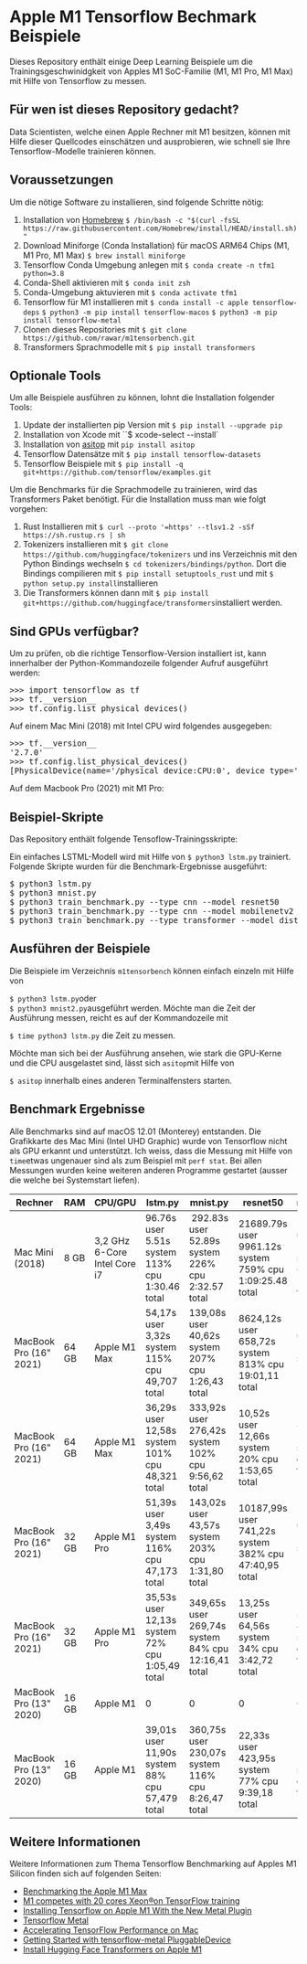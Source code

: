 # Apple M1 Tensorflow Bechmark Beispiele

Dieses Repository enthält einige Deep Learning Beispiele um die Trainingsgeschwinidgkeit von Apples M1 SoC-Familie (M1, M1 Pro, M1 Max) mit Hilfe von Tensorflow zu messen. 

## Für wen ist dieses Repository gedacht?

Data Scientisten, welche einen Apple Rechner mit M1 besitzen, können mit Hilfe dieser Quellcodes einschätzen und ausprobieren, wie schnell sie Ihre Tensorflow-Modelle trainieren können. 

## Voraussetzungen

Um die nötige Software zu installieren, sind folgende Schritte nötig:

1. Installation von [Homebrew](https://brew.sh) ``$ /bin/bash -c "$(curl -fsSL https://raw.githubusercontent.com/Homebrew/install/HEAD/install.sh)"`` 
1. Download Miniforge (Conda Installation) für macOS ARM64 Chips (M1, M1 Pro, M1 Max) ``$ brew install miniforge``
1. Tensorflow Conda Umgebung anlegen mit ``$ conda create -n tfm1 python=3.8``
1. Conda-Shell aktivieren mit ``$ conda init zsh`` 
1. Conda-Umgebung aktuvieren mit ``$ conda activate tfm1``
1. Tensorflow für M1 installieren mit ``$ conda install -c apple tensorflow-deps`` ``$ python3 -m pip install tensorflow-macos`` ``$ python3 -m pip install tensorflow-metal``
1. Clonen dieses Repositories mit ``$ git clone https://github.com/rawar/m1tensorbench.git``
1. Transformers Sprachmodelle mit ``$ pip install transformers`` 

## Optionale Tools

Um alle Beispiele ausführen zu können, lohnt die Installation folgender Tools:

1. Update der installierten pip Version mit ``$ pip install --upgrade pip``
1. Installation von Xcode mit ``$ xcode-select --install`
1. Installation von [asitop](https://github.com/tlkh/asitop) mit ``pip install asitop``
1. Tensorflow Datensätze mit ``$ pip install tensorflow-datasets``
1. Tensorflow Beispiele mit ``$ pip install -q git+https://github.com/tensorflow/examples.git``

Um die Benchmarks für die Sprachmodelle zu trainieren, wird das Transformers Paket benötigt. Für die Installation muss man wie folgt vorgehen:

1. Rust Installieren mit ``$ curl --proto '=https' --tlsv1.2 -sSf https://sh.rustup.rs | sh``
1. Tokenizers installieren mit ``$ git clone https://github.com/huggingface/tokenizers`` und ins Verzeichnis mit den Python Bindings wechseln ``$ cd tokenizers/bindings/python``. Dort die Bindings compilieren mit ``$ pip install setuptools_rust`` und mit ``$ python setup.py install``installieren
1. Die Transformers können dann mit ``$ pip install git+https://github.com/huggingface/transformers``installiert werden.    

## Sind GPUs verfügbar?

Um zu prüfen, ob die richtige Tensorflow-Version installiert ist, kann innerhalber der Python-Kommandozeile folgender Aufruf ausgeführt werden:

<pre>
>>> import tensorflow as tf
>>> tf.__version__
>>> tf.config.list_physical_devices()
</pre>

Auf einem Mac Mini (2018) mit Intel CPU wird folgendes ausgegeben:

<pre>
>>> tf.__version__
'2.7.0'
>>> tf.config.list_physical_devices()
[PhysicalDevice(name='/physical_device:CPU:0', device_type='CPU')]
</pre>

Auf dem Macbook Pro (2021) mit M1 Pro:



## Beispiel-Skripte

Das Repository enthält folgende Tensoflow-Trainingsskripte:

Ein einfaches LSTML-Modell wird mit Hilfe von ``$ python3 lstm.py`` trainiert. Folgende Skripte wurden für die Benchmark-Ergebnisse ausgeführt:

<pre>
$ python3 lstm.py
$ python3 mnist.py
$ python3 train_benchmark.py --type cnn --model resnet50
$ python3 train_benchmark.py --type cnn --model mobilenetv2
$ python3 train_benchmark.py --type transformer --model distilbert-base-uncased
</pre>


## Ausführen der Beispiele

Die Beispiele im Verzeichnis ``m1tensorbench`` können einfach einzeln mit Hilfe von

``$ python3 lstm.py``oder  
``$ python3 mnist2.py``ausgeführt werden. Möchte man die Zeit der Ausführung messen, reicht es auf der Kommandozeile mit 

``$ time python3 lstm.py`` die Zeit zu messen. 

Möchte man sich bei der Ausführung ansehen, wie stark die GPU-Kerne und die CPU ausgelastet sind, lässt sich ``asitop``mit Hilfe von

``$ asitop`` innerhalb eines anderen Terminalfensters starten.

## Benchmark Ergebnisse

Alle Benchmarks sind auf macOS 12.01 (Monterey) entstanden. Die Grafikkarte des Mac Mini (Intel UHD Graphic) wurde von Tensorflow nicht als GPU erkannt und unterstützt. Ich weiss, dass die Messung mit Hilfe von ``time``etwas ungenauer sind als zum Beispiel mit ``perf stat``. Bei allen Messungen wurden keine weiteren anderen Programme gestartet (ausser die welche bei Systemstart liefen).

| Rechner |	RAM	| CPU/GPU | lstm.py | mnist.py | resnet50 | mobilenetv2 | distilbert | Metal | 
| --------| ---------| ---|------|-------| -------| ----- | ---- | ---- |
| Mac Mini (2018) | 8 GB | 3,2 GHz 6-Core Intel Core i7 |  96.76s user 5.51s system 113% cpu 1:30.46 total | 292.83s user 52.89s system 226% cpu 2:32.57 total | 21689.79s user 9961.12s system 759% cpu 1:09:25.48 total | 7548.09s user 5944.51s system 673% cpu 33:23.73 total | 17771.00s user 9204.41s system 743% cpu 1:00:25.83 total | nein |   
| MacBook Pro (16" 2021) | 64 GB | Apple M1 Max | 54,17s user 3,32s system 115% cpu 49,707 total | 139,08s user 40,62s system 207% cpu 1:26,43 total | 8624,12s user 658,72s system 813% cpu 19:01,11 total | 1975,25s user 348,53s system 751% cpu 5:09,25 total | 9719,25s user 602,15s system 842% cpu 20:24,96 total | nein |
| MacBook Pro (16" 2021) | 64 GB | Apple M1 Max | 36,29s user 12,58s system 101% cpu 48,321 total | 333,92s user 276,42s system 102% cpu 9:56,62 total | 10,52s user 12,66s system 20% cpu 1:53,65 total| 8,50s user 5,25s system 25% cpu 53,277 total | 17,95s user 11,78s system 21% cpu 2:20,08 total | ja |
| MacBook Pro (16" 2021) | 32 GB | Apple M1 Pro | 51,39s user 3,49s system 116% cpu 47,173 total | 143,02s user 43,57s system 203% cpu 1:31,80 total | 10187,99s user 741,22s system 382% cpu 47:40,95 total | 2061,17s user 350,96s system 750% cpu 5:21,41 total | 9790,15s user 613,01s system 836% cpu 20:43,79 total | nein |
| MacBook Pro (16" 2021) | 32 GB | Apple M1 Pro | 35,53s user 12,13s system 72% cpu 1:05,49 total | 349,65s user 269,74s system 84% cpu 12:16,41 total | 13,25s user 64,56s system 34% cpu 3:42,72 total | 8,51s user 4,51s system 15% cpu 1:23,39 total | 20,71s user 53,77s system 30% cpu 4:06,54 total | ja |
| MacBook Pro (13" 2020) | 16 GB | Apple M1 | 0 | 0 | 0 | 0 | 0 | nein |
| MacBook Pro (13" 2020) | 16 GB | Apple M1 | 39,01s user 11,90s system 88% cpu 57,479 total | 360,75s user 230,07s system 116% cpu 8:26,47 total | 22,33s user 423,95s system 77% cpu 9:39,18 total | 15,69s user 106,75s system 54% cpu 3:45,36 total | 0 | ja |
 

## Weitere Informationen
Weitere Informationen zum Thema Tensorflow Benchmarking auf Apples M1 Silicon finden sich auf folgenden Seiten:

* [Benchmarking the Apple M1 Max](https://tlkh.dev/benchmarking-the-apple-m1-max)
* [M1 competes with 20 cores Xeon®on TensorFlow training](https://towardsdatascience.com/benchmark-m1-part-2-vs-20-cores-xeon-vs-amd-epyc-16-and-32-cores-8e394d56003d)
* [Installing Tensorflow on Apple M1 With the New Metal Plugin](
https://betterprogramming.pub/installing-tensorflow-on-apple-m1-with-new-metal-plugin-6d3cb9cb00ca)
* [Tensorflow Metal](https://developer.apple.com/metal/tensorflow-plugin/)
* [Accelerating TensorFlow Performance on Mac](https://blog.tensorflow.org/2020/11/accelerating-tensorflow-performance-on-mac.html)
* [Getting Started with tensorflow-metal PluggableDevice](https://developer.apple.com/metal/tensorflow-plugin/)
* [Install Hugging Face Transformers on Apple M1](https://towardsdatascience.com/hugging-face-transformers-on-apple-m1-26f0705874d7)






